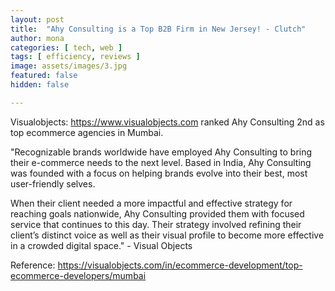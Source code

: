```yaml
---
layout: post
title:  "Ahy Consulting is a Top B2B Firm in New Jersey! - Clutch"
author: mona
categories: [ tech, web ]
tags: [ efficiency, reviews ]
image: assets/images/3.jpg
featured: false
hidden: false

---
```


Visualobjects: https://www.visualobjects.com ranked Ahy Consulting 2nd as top ecommerce agencies in Mumbai.

"Recognizable brands worldwide have employed Ahy Consulting to bring their e-commerce needs to the next level. Based in India, Ahy Consulting was founded with a focus on helping brands evolve into their best, most user-friendly selves.

When their client needed a more impactful and effective strategy for reaching goals nationwide, Ahy Consulting provided them with focused service that continues to this day. Their strategy involved refining their client’s distinct voice as well as their visual profile to become more effective in a crowded digital space." - Visual Objects

Reference: https://visualobjects.com/in/ecommerce-development/top-ecommerce-developers/mumbai


<!-- <p class="mb-5"><img class="shadow-lg" src="{{site.baseurl}}/assets/images/clutchb2b2019-2.png" alt="{{ site.title }}" /></p> -->

